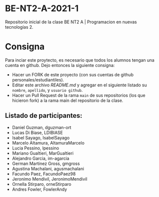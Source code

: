# BE-NT2-A-2021-1
Repositorio inicial de la clase BE NT2 A | Programacion en nuevas tecnologías 2.

# Consigna 

Para inciar este proytecto, es necesario que todos los alumnos tengan una cuenta en github. Dejo entonces la siguiente consigna:

- Hacer un FORK de este proyecto (con sus cuentas de github personales/estudiantiles).
- Editar este archivo *README.md* y agregar en el siguiente listado su `nombre`, `apellido`, y `usuario github`.
- Hacer un Pull Request de la rama `main` de sus repositorios (los que hicieron fork) a la rama main del repositorio de la clase.

## Listado de participantes:

- Daniel Guzman, dguzman-ort
- Lucas Di Biase, LDIBIASE
- Isabel Sayago, IsabelSayago
- Marcelo Altamura, AltamuraMarcelo
- Lucia Pessino, lpessino
- Mariano Gualtieri, MarGualtieri
- Alejandro Garcia, im-agarcia
- German Martinez Gross, gmgross
- Agustina Machalani, agusmachalani
- Facundo Paez, FacundoPaez98
- Jeronimo Mendivil, JeronimoMendivil 
- Ornella Stirparo, orneStirparo
- Andres Fowler, FowlerAndy
